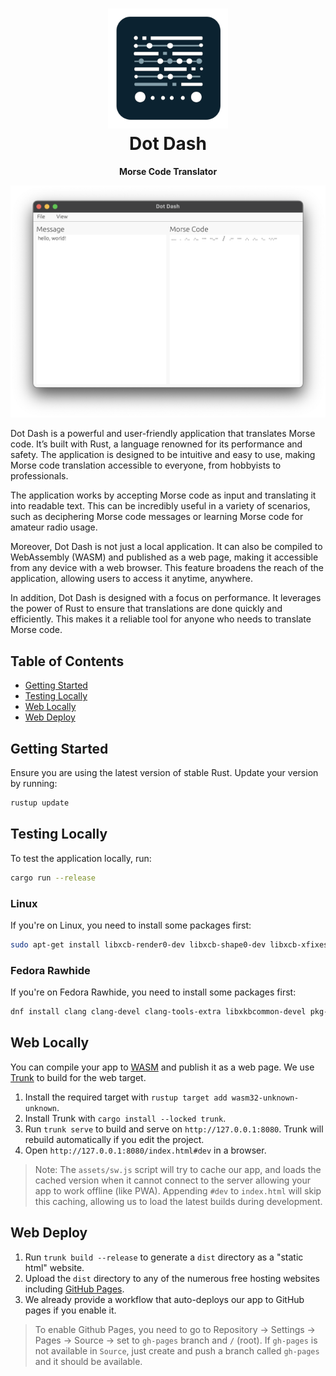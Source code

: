 <h1 align="center">
  <img src="docs/icon-256.png" alt="Dot Dash Icon" width="192" height="192"/>
  <br>
  Dot Dash
</h1>

<p align="center"><strong>Morse Code Translator</strong></p>

<p align="center">
  <img src="/docs/screenshots/dot dash light.png" alt="Preview"/>
</p>

Dot Dash is a powerful and user-friendly application that translates Morse code.
It’s built with Rust, a language renowned for its performance and safety. The
application is designed to be intuitive and easy to use, making Morse code
translation accessible to everyone, from hobbyists to professionals.

The application works by accepting Morse code as input and translating it into
readable text. This can be incredibly useful in a variety of scenarios, such as
deciphering Morse code messages or learning Morse code for amateur radio usage.

Moreover, Dot Dash is not just a local application. It can also be compiled to
WebAssembly (WASM) and published as a web page, making it accessible from any
device with a web browser. This feature broadens the reach of the application,
allowing users to access it anytime, anywhere.

In addition, Dot Dash is designed with a focus on performance. It leverages the
power of Rust to ensure that translations are done quickly and efficiently. This
makes it a reliable tool for anyone who needs to translate Morse code.

## Table of Contents

- [Getting Started](#getting-started)
- [Testing Locally](#testing-locally)
- [Web Locally](#web-locally)
- [Web Deploy](#web-deploy)

## Getting Started

Ensure you are using the latest version of stable Rust. Update your version by
running:

```bash
rustup update
```

## Testing Locally

To test the application locally, run:

```bash
cargo run --release
```

### Linux

If you're on Linux, you need to install some packages first:

```bash
sudo apt-get install libxcb-render0-dev libxcb-shape0-dev libxcb-xfixes0-dev libxkbcommon-dev libssl-dev
```

### Fedora Rawhide

If you're on Fedora Rawhide, you need to install some packages first:

```bash
dnf install clang clang-devel clang-tools-extra libxkbcommon-devel pkg-config openssl-devel libxcb-devel gtk3-devel atk fontconfig-devel
```

## Web Locally

You can compile your app to [WASM](https://en.wikipedia.org/wiki/WebAssembly)
and publish it as a web page. We use [Trunk](https://trunkrs.dev/) to build for
the web target.

1. Install the required target with `rustup target add wasm32-unknown-unknown`.
2. Install Trunk with `cargo install --locked trunk`.
3. Run `trunk serve` to build and serve on `http://127.0.0.1:8080`. Trunk will
   rebuild automatically if you edit the project.
4. Open `http://127.0.0.1:8080/index.html#dev` in a browser.

> Note: The `assets/sw.js` script will try to cache our app, and loads the
> cached version when it cannot connect to the server allowing your app to work
> offline (like PWA). Appending `#dev` to `index.html` will skip this caching,
> allowing us to load the latest builds during development.

## Web Deploy

1. Run `trunk build --release` to generate a `dist` directory as a "static html"
   website.
2. Upload the `dist` directory to any of the numerous free hosting websites
   including
   [GitHub Pages](https://docs.github.com/en/free-pro-team@latest/github/working-with-github-pages/configuring-a-publishing-source-for-your-github-pages-site).
3. We already provide a workflow that auto-deploys our app to GitHub pages if
   you enable it.

> To enable Github Pages, you need to go to Repository -> Settings -> Pages ->
> Source -> set to `gh-pages` branch and `/` (root). If `gh-pages` is not
> available in `Source`, just create and push a branch called `gh-pages` and it
> should be available.

